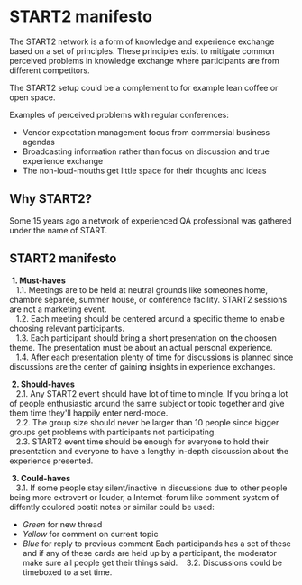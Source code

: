 # START2 manifesto
The START2 network is a form of knowledge and experience exchange based on a set of principles. These principles exist to mitigate common perceived problems in knowledge exchange where participants are from different competitors.

The START2 setup could be a complement to for example lean coffee or open space.

Examples of perceived problems with regular conferences:

* Vendor expectation management focus from commersial business agendas
* Broadcasting information rather than focus on discussion and true experience exchange
* The non-loud-mouths get little space for their thoughts and ideas

## Why START2?
Some 15 years ago a network of experienced QA professional was gathered under the name of START.
  
  

## START2 manifesto
&nbsp;**1. Must-haves**  
&nbsp;&nbsp;&nbsp;1.1. Meetings are to be held at neutral grounds like someones home, chambre séparée, summer house, or conference facility. START2 sessions are not a marketing event.  
&nbsp;&nbsp;&nbsp;1.2. Each meeting should be centered around a specific theme to enable choosing relevant participants.  
&nbsp;&nbsp;&nbsp;1.3. Each participant should bring a short presentation on the choosen theme. The presentation must be about an actual personal experience.  
&nbsp;&nbsp;&nbsp;1.4. After each presentation plenty of time for discussions is planned since discussions are the center of gaining insights in experience exchanges.  

&nbsp;**2. Should-haves**  
&nbsp;&nbsp;&nbsp;2.1. Any START2 event should have lot of time to mingle. If you bring a lot of people enthusiastic around the same subject or topic together and give them time they'll happily enter nerd-mode.  
&nbsp;&nbsp;&nbsp;2.2. The group size should never be larger than 10 people since bigger groups get problems with participants not participating.  
&nbsp;&nbsp;&nbsp;2.3. START2 event time should be enough for everyone to hold their presentation and everyone to have a lengthy in-depth discussion about the experience presented.  

&nbsp;**3. Could-haves**  
&nbsp;&nbsp;&nbsp;3.1. If some people stay silent/inactive in discussions due to other people being more extrovert or louder, a Internet-forum like comment system of diffently coulored postit notes or similar could be used:  
* _Green_ for new thread
* _Yellow_ for comment on current topic
* _Blue_ for reply to previous comment
Each participands has a set of these and if any of these cards are held up by a participant, the moderator make sure all people get their things said.
&nbsp;&nbsp;&nbsp;3.2. Discussions could be timeboxed to a set time.
